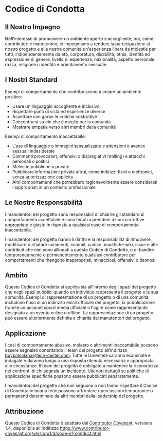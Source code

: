 # Codice di Condotta

## Il Nostro Impegno

Nell'interesse di promuovere un ambiente aperto e accogliente, noi, come contributori e manutentori, ci impegniamo a rendere la partecipazione al nostro progetto e alla nostra comunità un'esperienza libera da molestie per tutti, indipendentemente da età, corporatura, disabilità, etnia, identità ed espressione di genere, livello di esperienza, nazionalità, aspetto personale, razza, religione o identità e orientamento sessuale.

## I Nostri Standard

Esempi di comportamento che contribuiscono a creare un ambiente positivo:

* Usare un linguaggio accogliente e inclusivo
* Rispettare punti di vista ed esperienze diverse
* Accettare con garbo le critiche costruttive
* Concentrarsi su ciò che è meglio per la comunità
* Mostrare empatia verso altri membri della comunità

Esempi di comportamento inaccettabile:

* L'uso di linguaggio o immagini sessualizzate e attenzioni o avance sessuali indesiderate
* Commenti provocatori, offensivi o dispregiativi (trolling) e attacchi personali o politici
* Molestie pubbliche o private
* Pubblicare informazioni private altrui, come indirizzi fisici o elettronici, senza autorizzazione esplicita
* Altri comportamenti che potrebbero ragionevolmente essere considerati inappropriati in un contesto professionale

## Le Nostre Responsabilità

I manutentori del progetto sono responsabili di chiarire gli standard di comportamento accettabile e sono tenuti a prendere azioni correttive appropriate e giuste in risposta a qualsiasi caso di comportamento inaccettabile.

I manutentori del progetto hanno il diritto e la responsabilità di rimuovere, modificare o rifiutare commenti, commit, codice, modifiche wiki, issue e altri contributi che non sono allineati a questo Codice di Condotta, o di bandire temporaneamente o permanentemente qualsiasi contributore per comportamenti che ritengono inappropriati, minacciosi, offensivi o dannosi.

## Ambito

Questo Codice di Condotta si applica sia all'interno degli spazi del progetto che negli spazi pubblici quando un individuo rappresenta il progetto o la sua comunità. Esempi di rappresentazione di un progetto o di una comunità includono l'uso di un indirizzo email ufficiale del progetto, la pubblicazione tramite un account social media ufficiale o l'agire come rappresentante designato a un evento online o offline. La rappresentazione di un progetto può essere ulteriormente definita e chiarita dai manutentori del progetto.

## Applicazione

I casi di comportamento abusivo, molesto o altrimenti inaccettabile possono essere segnalati contattando il team del progetto all'indirizzo buybotsolana@tech-center.com. Tutte le lamentele saranno esaminate e indagate e daranno luogo a una risposta ritenuta necessaria e appropriata alle circostanze. Il team del progetto è obbligato a mantenere la riservatezza nei confronti di chi segnala un incidente. Ulteriori dettagli su politiche di applicazione specifiche possono essere pubblicati separatamente.

I manutentori del progetto che non seguono o non fanno rispettare il Codice di Condotta in buona fede possono affrontare ripercussioni temporanee o permanenti determinate da altri membri della leadership del progetto.

## Attribuzione

Questo Codice di Condotta è adattato dal [Contributor Covenant](https://www.contributor-covenant.org), versione 1.4, disponibile all'indirizzo https://www.contributor-covenant.org/version/1/4/code-of-conduct.html
